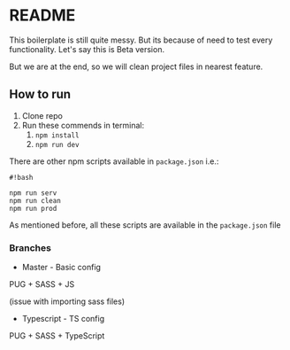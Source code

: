 # README #

This boilerplate is still quite messy. But its because of need to test every functionality. 
Let's say this is Beta version. 

But we are at the end, so we will clean project files in nearest feature. 


## How to run ##

1. Clone repo
2. Run these commends in terminal:
    1. `npm install`
    2. `npm run dev`


There are other npm scripts available in `package.json`  i.e.:
```
#!bash

npm run serv
npm run clean
npm run prod
```

As mentioned before, all these scripts are available in the `package.json` file




### Branches ###

* Master - Basic config 

PUG + SASS + JS

(issue with importing sass files)



* Typescript - TS config

PUG + SASS + TypeScript
